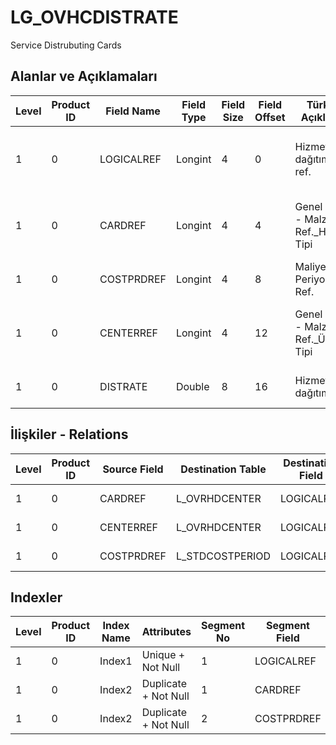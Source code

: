 # LG_OVHCDISTRATE

Service Distrubuting Cards

## Alanlar ve Açıklamaları

| Level | Product ID | Field Name | Field Type | Field Size | Field Offset | Türkçe Açıklama | Expression |
| ----- | ---------- | ---------- | ---------- | ---------- | ------------ | --------------- | ---------- |
| 1 | 0 | LOGICALREF | Longint | 4 | 0 | Hizmet dağıtım log. ref. | Service Distrubuting Card Logical Reference |
| 1 | 0 | CARDREF | Longint | 4 | 4 | Genel gider - Malzeme Ref._Hizmet Tipi | Overhead Item Reference _ Service Type |
| 1 | 0 | COSTPRDREF | Longint | 4 | 8 | Maliyet Periyodu Ref. | Cost Period Reference |
| 1 | 0 | CENTERREF | Longint | 4 | 12 | Genel gider - Malzeme Ref._Üretim Tipi | Overhead Item Reference _ Production Type |
| 1 | 0 | DISTRATE | Double | 8 | 16 | Hizmet dağıtım türü | Service Distribution Type |

## İlişkiler - Relations

| Level | Product ID | Source Field | Destination Table | Destination Field | Relation Type | Extra Condition |
| ----- | ---------- | ------------ | ---------------- | ---------------- | ------------- | --------------- |
| 1 | 0 | CARDREF | L_OVRHDCENTER | LOGICALREF | one-to-one |  |
| 1 | 0 | CENTERREF | L_OVRHDCENTER | LOGICALREF | one-to-one |  |
| 1 | 0 | COSTPRDREF | L_STDCOSTPERIOD | LOGICALREF | one-to-one |  |

## Indexler

| Level | Product ID | Index Name | Attributes | Segment No | Segment Field | Sense |
| ----- | ---------- | ---------- | ---------- | ---------- | ------------- | ----- |
| 1 | 0 | Index1 | Unique + Not Null | 1 | LOGICALREF | Ascending |
| 1 | 0 | Index2 | Duplicate + Not Null | 1 | CARDREF | Ascending |
| 1 | 0 | Index2 | Duplicate + Not Null | 2 | COSTPRDREF | Ascending |
